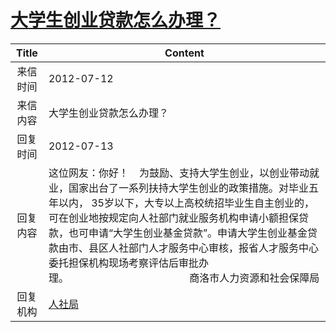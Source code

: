 # <a href="http://www.shangluo.gov.cn/zmhd/ldxxxx.jsp?urltype=leadermail.LeaderMailContentUrl&wbtreeid=1112&leadermailid=1303">大学生创业贷款怎么办理？</a>
| Title |                                                                                                                      Content                                                                                                                       |
|:-----:|----------------------------------------------------------------------------------------------------------------------------------------------------------------------------------------------------------------------------------------------------|
| 来信时间  | 2012-07-12                                                                                                                                                                                                                                         |
| 来信内容  | 大学生创业贷款怎么办理？                                                                                                                                                                                                                                       |
| 回复时间  | 2012-07-13                                                                                                                                                                                                                                         |
| 回复内容  | 这位网友：你好！    为鼓励、支持大学生创业，以创业带动就业，国家出台了一系列扶持大学生创业的政策措施。对毕业五年以内， 35岁以下，大专以上高校统招毕业生自主创业的，可在创业地按规定向人社部门就业服务机构申请小额担保贷款，也可申请“大学生创业基金贷款”。申请大学生创业基金贷款由市、县区人社部门人才服务中心审核，报省人才服务中心委托担保机构现场考察评估后审批办理。                                             商洛市人力资源和社会保障局 |
| 回复机构  | <a href="../../category/agencies/人社局.md">人社局</a>                                                                                                                                                                                                   |